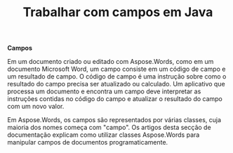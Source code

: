 ﻿---
title: Trabalhar com campos em Java
second_title: Aspose.Words para Java
articleTitle: Trabalhar com campos
linktitle: Trabalhar com campos
description: "Introdução ao recurso de campo em Aspose.Words para Java."
type: docs
weight: 370
url: /pt/java/working-with-fields/
timestamp: 2024-01-27-14-07-04
---

**Campos**

Em um documento criado ou editado com Aspose.Words, como em um documento Microsoft Word, um campo consiste em um código de campo e um resultado de campo. O código de campo é uma instrução sobre como o resultado do campo precisa ser atualizado ou calculado. Um aplicativo que processa um documento e encontra um campo deve interpretar as instruções contidas no código do campo e atualizar o resultado do campo com um novo valor.

Em Aspose.Words, os campos são representados por várias classes, cuja maioria dos nomes começa com "campo". Os artigos desta secção de documentação explicam como utilizar classes Aspose.Words para manipular campos de documentos programaticamente.
